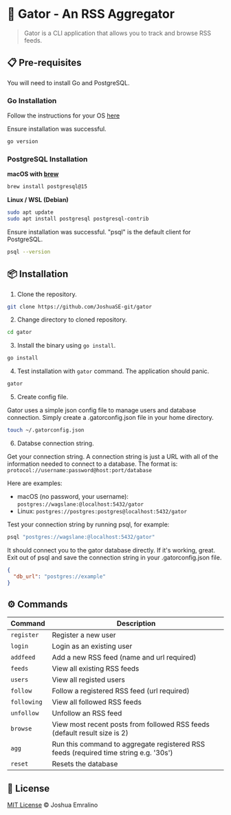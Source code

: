 # 🐊 Gator - An RSS Aggregator

> Gator is a CLI application that allows you to track and browse RSS feeds.

## 📋 Pre-requisites

You will need to install Go and PostgreSQL.

### Go Installation

Follow the instructions for your OS [here](https://go.dev/doc/install)

Ensure installation was successful.

```bash
go version
```

### PostgreSQL Installation

**macOS with [brew](https://brew.sh/)**

```bash
brew install postgresql@15
```

**Linux / WSL (Debian)**

```bash
sudo apt update
sudo apt install postgresql postgresql-contrib
```

Ensure installation was successful. "psql" is the default client for PostgreSQL.

```bash
psql --version
```

## 📦 Installation

1) Clone the repository.

```bash
git clone https://github.com/JoshuaSE-git/gator
```

2) Change directory to cloned repository.

```bash
cd gator
```

3) Install the binary using `go install`.

```bash
go install
```

4) Test installation with `gator` command.  The application should panic.

```bash
gator
```

5) Create config file.

Gator uses a simple json config file to manage users and database connection.  Simply create a .gatorconfig.json file in your home directory.

```bash
touch ~/.gatorconfig.json
```

6) Databse connection string.

Get your connection string. A connection string is just a URL with all of the information needed to connect to a database. The format is:
`protocol://username:password@host:port/database`

Here are examples:

- macOS (no password, your username): `postgres://wagslane:@localhost:5432/gator`
- Linux: `postgres://postgres:postgres@localhost:5432/gator`

Test your connection string by running psql, for example:

```bash
psql "postgres://wagslane:@localhost:5432/gator"
```

It should connect you to the gator database directly. If it's working, great. Exit out of psql and save the connection string in your .gatorconfig.json file.

```json
{
  "db_url": "postgres://example"
}
```


## ⚙️ Commands

| Command  | Description                                           |
| -------- | ----------------------------------------------------- |
| `register`    | Register a new user                              |
| `login` | Login as an existing user |
| `addfeed`   | Add a new RSS feed (name and url required)                      |
| `feeds`   | View all existing RSS feeds                   |
| `users`   | View all registed users          |
| `follow`   | Follow a registered RSS feed (url required)         |
| `following`   | View all followed RSS feeds     |
| `unfollow`   | Unfollow an RSS feed    |
| `browse`   | View most recent posts from followed RSS feeds (default result size is 2)   |
| `agg`   | Run this command to aggregate registered RSS feeds (required time string e.g. '30s')   |
| `reset`   | Resets the database  |

## 📄 License

[MIT License](https://github.com/JoshuaSE-git/wallet-watcher-cli/blob/main/LICENSE) © Joshua Emralino

